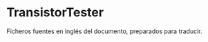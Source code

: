 TransistorTester
================

Ficheros fuentes en inglés del documento, preparados para traducir.
